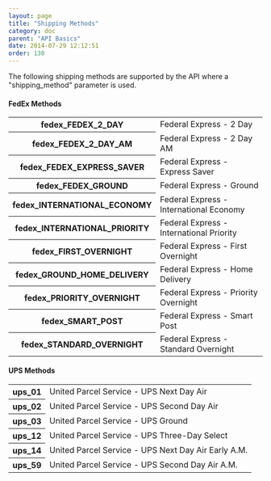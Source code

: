 ```yaml
---
layout: page
title: "Shipping Methods"
category: doc
parent: "API Basics"
date: 2014-07-29 12:12:51
order: 130
---
```


The following shipping methods are supported by the API where a "shipping_method" parameter is used.

#### FedEx Methods

<table class="table-striped shipping-methods">
<tr>
  <th>fedex_FEDEX_2_DAY</th>
  <td>
  	Federal Express - 2 Day
  </td>	
</tr>
<tr>
  <th>fedex_FEDEX_2_DAY_AM</th>
  <td>
  	Federal Express - 2 Day AM
  </td>	
</tr>
<tr>
  <th>fedex_FEDEX_EXPRESS_SAVER</th>
  <td>
  	Federal Express - Express Saver
  </td>	
</tr>
<tr>
  <th>fedex_FEDEX_GROUND</th>
  <td>
  	Federal Express - Ground
  </td>	
</tr>
<tr>
  <th>fedex_INTERNATIONAL_ECONOMY</th>
  <td>
  	Federal Express - International Economy
  </td>	
</tr>
<tr>
  <th>fedex_INTERNATIONAL_PRIORITY</th>
  <td>
  	Federal Express - International Priority
  </td>	
</tr>
<tr>
  <th>fedex_FIRST_OVERNIGHT</th>
  <td>
  	Federal Express - First Overnight
  </td>	
</tr>
<tr>
  <th>fedex_GROUND_HOME_DELIVERY</th>
  <td>
  	Federal Express - Home Delivery
  </td>	
</tr>
<tr>
  <th>fedex_PRIORITY_OVERNIGHT</th>
  <td>
  	Federal Express - Priority Overnight
  </td>	
</tr>
<tr>
  <th>fedex_SMART_POST</th>
  <td>
  	Federal Express - Smart Post
  </td>	
</tr>
<tr>
  <th>fedex_STANDARD_OVERNIGHT</th>
  <td>
  	Federal Express - Standard Overnight
  </td>	
</tr>
</table>

#### UPS Methods

<table class="table-striped shipping-methods">
<tr>
  <th>ups_01</th>
  <td>
  	United Parcel Service - UPS Next Day Air
  </td>
</tr>
<tr>
  <th>ups_02</th>
  <td>
  	United Parcel Service - UPS Second Day Air
  </td>
</tr>
<tr>
  <th>ups_03</th>
  <td>
  	United Parcel Service - UPS Ground
  </td>
</tr>
<tr>
  <th>ups_12</th>
  <td>
  	United Parcel Service - UPS Three-Day Select
  </td>	
</tr>
<tr>
  <th>ups_14</th>
  <td>
  	United Parcel Service - UPS Next Day Air Early A.M.
  </td>	
</tr>
<tr>
  <th>ups_59</th>
  <td>
  	United Parcel Service - UPS Second Day Air A.M.
  </td>	
</tr>
</table>
